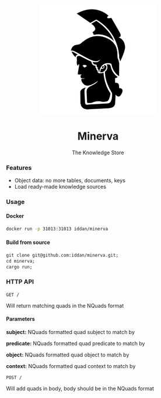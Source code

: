 <p align="center">
    <img src="logo.svg" height=300>
</p>
<h1 align="center">Minerva</h1>
<p align="center">The Knowledge Store</p>

### Features

- Object data: no more tables, documents, keys
- Load ready-made knowledge sources

### Usage

#### Docker

```bash
docker run -p 31013:31013 iddan/minerva
```

#### Build from source

```
git clone git@github.com:iddan/minerva.git;
cd minerva;
cargo run;
```

### HTTP API

```http
GET /
```

Will return matching quads in the NQuads format

#### Parameters

**subject:** NQuads formatted quad subject to match by

**predicate:** NQuads formatted quad predicate to match by

**object:** NQuads formatted quad object to match by

**context:** NQuads formatted quad context to match by

```http
POST /
```

Will add quads in body, body should be in the NQuads format
